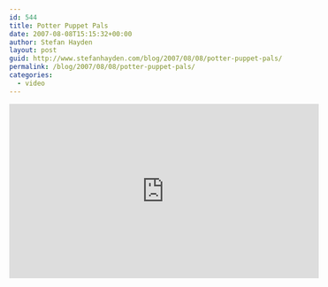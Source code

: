 ```yaml
---
id: 544
title: Potter Puppet Pals
date: 2007-08-08T15:15:32+00:00
author: Stefan Hayden
layout: post
guid: http://www.stefanhayden.com/blog/2007/08/08/potter-puppet-pals/
permalink: /blog/2007/08/08/potter-puppet-pals/
categories:
  - video
---
```

<iframe width="560" height="315" src="http://www.youtube.com/v/Tx1XIm6q4r4" title="YouTube video player" frameborder="0" allow="accelerometer; autoplay; clipboard-write; encrypted-media; gyroscope; picture-in-picture" allowfullscreen></iframe>
